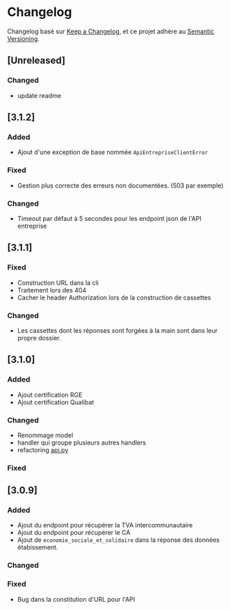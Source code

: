 # Changelog

Changelog basé sur [Keep a Changelog](https://keepachangelog.com/en/1.0.0/),
et ce projet adhère au [Semantic Versioning](https://semver.org/spec/v2.0.0.html).

## [Unreleased]

### Changed

- update readme

## [3.1.2]

### Added

- Ajout d'une exception de base nommée `ApiEntrepriseClientError`

### Fixed

- Gestion plus correcte des erreurs non documentées. (503 par exemple)

### Changed

- Timeout par défaut à 5 secondes pour les endpoint json de l'API entreprise

## [3.1.1]

### Fixed

- Construction URL dans la cli
- Traitement lors des 404
- Cacher le header Authorization lors de la construction de cassettes

### Changed

- Les cassettes dont les réponses sont forgées à la main sont dans leur propre dossier.

## [3.1.0]

### Added

- Ajout certification RGE
- Ajout certification Qualibat

### Changed

- Renommage model
- handler qui groupe plusieurs autres handlers
- refactoring [api.py](./src/api_entreprise/api.py)

### Fixed

## [3.0.9]

### Added

- Ajout du endpoint pour récupérer la TVA intercommunautaire
- Ajout du endpoint pour récupérer le CA
- Ajout de `economie_sociale_et_solidaire` dans la réponse des données étabissement.

### Changed

### Fixed

- Bug dans la constitution d'URL pour l'API
